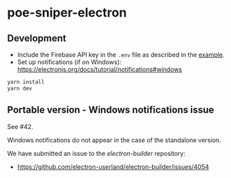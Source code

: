 # poe-sniper-electron

## Development

- Include the Firebase API key in the `.env` file as described in the [example](./.env.example).
- Set up notifications (if on Windows): https://electronjs.org/docs/tutorial/notifications#windows

```bash
yarn install
yarn dev
```

## Portable version - Windows notifications issue

See #42.

Windows notifications do not appear in the case of the standalone version.

We have submitted an issue to the _electron-builder_ repository:

- https://github.com/electron-userland/electron-builder/issues/4054
